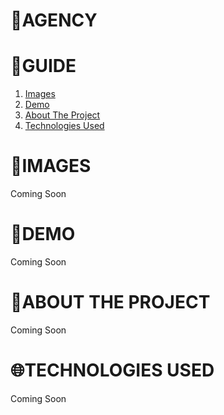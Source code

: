 # **📂AGENCY**

# **📑GUIDE**

<ol>
     <li><a href="#images">Images</a></li>
     <li><a href="#demo">Demo</a></li>
     <li><a href="#about-the-project">About The Project</a></li>
     <li><a href="#technologies-used">Technologies Used</a></li>
</ol>

# **📸IMAGES**
Coming Soon
# **🚀DEMO**
Coming Soon

# **💬ABOUT THE PROJECT**

Coming Soon

# **🌐TECHNOLOGIES USED**

Coming Soon

